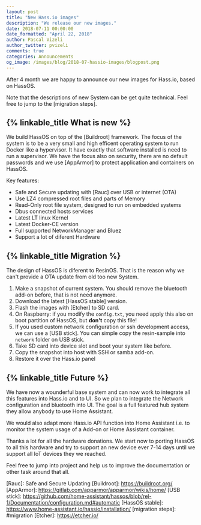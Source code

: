 ```yaml
---
layout: post
title: "New Hass.io images"
description: "We release our new images."
date: 2018-07-11 00:00:00
date_formatted: "April 22, 2018"
author: Pascal Vizeli
author_twitter: pvizeli
comments: true
categories: Announcements
og_image: /images/blog/2018-07-hassio-images/blogpost.png
---
```


After 4 month we are happy to announce our new images for Hass.io, based on HassOS.

Note that the descriptions of new System can be get quite technical. Feel free to jump to the [migration steps].

## {% linkable_title What is new %}

We build HassOS on top of the [Buildroot] framework. The focus of the system is to be a very small and high efficent operating system to run Docker like a hypervisor. It have exactly that software installed is need to run a supervisor. We have the focus also on security, there are no default passwords and we use [AppArmor] to protect application and containers on HassOS.

Key features:
- Safe and Secure updating with [Rauc] over USB or internet (OTA)
- Use LZ4 compressed root files and parts of Memory
- Read-Only root file system, designed to run on embedded systems
- Dbus connected hosts services
- Latest LT linux Kernel
- Latest Docker-CE version
- Full supported NetworkManager and Bluez
- Support a lot of diferent Hardware

## {% linkable_title Migration %}

The design of HassOS is diferent to ResinOS. That is the reason why we can't provide a OTA update from old too new System.

1. Make a snapshot of current system. You should remove the bluetooth add-on before, that is not need anymore.
2. Download the latest [HassOS stable] version.
3. Flash the images with [Etcher] to SD card.
5. On Raspberry: if you modify the `config.txt`, you need apply this also on boot partition of HassOS, but __don't__ copy this file!
4. If you used custom network configuration or ssh development access, we can use a [USB stick]. You can simple copy the resin-sample into `network` folder on USB stick.
5. Take SD card into device slot and boot your system like before.
6. Copy the snapshot into host with SSH or samba add-on.
7. Restore it over the Hass.io panel

## {% linkable_title Future %}

We have now a wounderful base system and can now work to integrate all this features into Hass.io and to UI. So we plan to integrate the Network configuration and bluetooth into UI. The goal is a full featured hub system they allow anybody to use Home Assistant.

We would also adapt more Hass.io API function into Home Assistant i.e. to monitor the system usage of a Add-on or Home Assistant container.

Thanks a lot for all the hardware donations. We start now to porting HassOS to all this hardware and try to support an new device ever 7-14 days until we support all IoT devices they we reached.

Feel free to jump into project and help us to improve the documentation or other task around that all.

[Rauc]: Safe and Secure Updating
[Buildroot]: https://buildroot.org/
[AppArmor]: https://gitlab.com/apparmor/apparmor/wikis/home/
[USB stick]: https://github.com/home-assistant/hassos/blob/rel-1/Documentation/configuration.md#automatic
[HassOS stable]: https://www.home-assistant.io/hassio/installation/
[migration steps]: #migration
[Etcher]: https://etcher.io/
